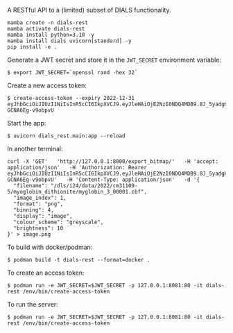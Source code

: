A RESTful API to a (limited) subset of DIALS functionality.

```
mamba create -n dials-rest
mamba activate dials-rest
mamba install python=3.10 -y
mamba install dials uvicorn[standard] -y
pip install -e .
```

Generate a JWT secret and store it in the `JWT_SECRET` environment variable:
```
$ export JWT_SECRET=`openssl rand -hex 32`
```

Create a new access token:
```
$ create-access-token --expiry 2022-12-31
eyJhbGciOiJIUzI1NiIsInR5cCI6IkpXVCJ9.eyJleHAiOjE2NzI0NDQ4MDB9.8J_5yadgK3UrErs1AOXKxjlvkzc-GCNA6Eg-v9obpvU
```

Start the app:
```
$ uvicorn dials_rest.main:app --reload
```

In another terminal:
```
curl -X 'GET'   'http://127.0.0.1:8000/export_bitmap/'   -H 'accept: application/json'   -H 'Authorization: Bearer eyJhbGciOiJIUzI1NiIsInR5cCI6IkpXVCJ9.eyJleHAiOjE2NzI0NDQ4MDB9.8J_5yadgK3UrErs1AOXKxjlvkzc-GCNA6Eg-v9obpvU'   -H 'Content-Type: application/json'   -d '{
  "filename": "/dls/i24/data/2022/cm31109-5/myoglobin_dithionite/myglobin_3_00001.cbf",
  "image_index": 1,
  "format": "png",
  "binning": 4,
  "display": "image",
  "colour_scheme": "greyscale",
  "brightness": 10
}' > image.png
```

To build with docker/podman:
```
$ podman build -t dials-rest --format=docker .
```

To create an access token:
```
$ podman run -e JWT_SECRET=$JWT_SECRET -p 127.0.0.1:8081:80 -it dials-rest /env/bin/create-access-token
```

To run the server:
```
$ podman run -e JWT_SECRET=$JWT_SECRET -p 127.0.0.1:8081:80 -it dials-rest /env/bin/create-access-token
```
